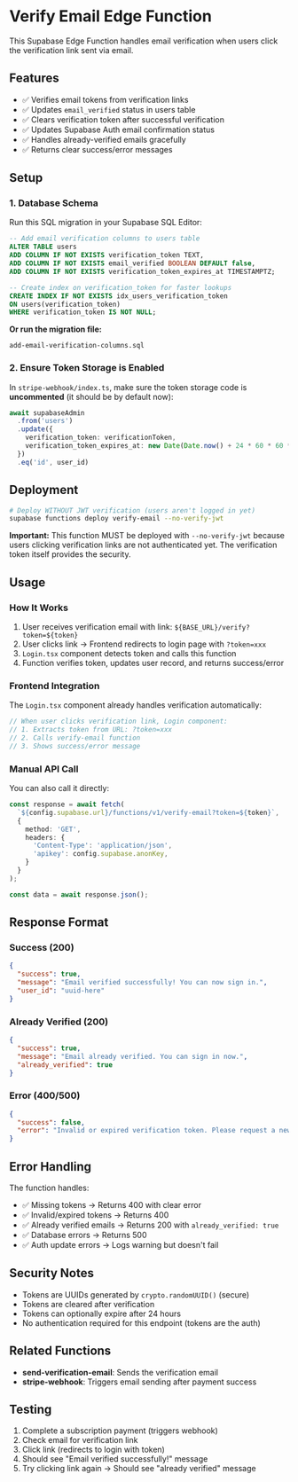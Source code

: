 # Verify Email Edge Function

This Supabase Edge Function handles email verification when users click the verification link sent via email.

## Features

- ✅ Verifies email tokens from verification links
- ✅ Updates `email_verified` status in users table
- ✅ Clears verification token after successful verification
- ✅ Updates Supabase Auth email confirmation status
- ✅ Handles already-verified emails gracefully
- ✅ Returns clear success/error messages

## Setup

### 1. Database Schema

Run this SQL migration in your Supabase SQL Editor:

```sql
-- Add email verification columns to users table
ALTER TABLE users 
ADD COLUMN IF NOT EXISTS verification_token TEXT,
ADD COLUMN IF NOT EXISTS email_verified BOOLEAN DEFAULT false,
ADD COLUMN IF NOT EXISTS verification_token_expires_at TIMESTAMPTZ;

-- Create index on verification_token for faster lookups
CREATE INDEX IF NOT EXISTS idx_users_verification_token 
ON users(verification_token) 
WHERE verification_token IS NOT NULL;
```

**Or run the migration file:**
```
add-email-verification-columns.sql
```

### 2. Ensure Token Storage is Enabled

In `stripe-webhook/index.ts`, make sure the token storage code is **uncommented** (it should be by default now):

```typescript
await supabaseAdmin
  .from('users')
  .update({ 
    verification_token: verificationToken,
    verification_token_expires_at: new Date(Date.now() + 24 * 60 * 60 * 1000).toISOString()
  })
  .eq('id', user_id)
```

## Deployment

```bash
# Deploy WITHOUT JWT verification (users aren't logged in yet)
supabase functions deploy verify-email --no-verify-jwt
```

**Important:** This function MUST be deployed with `--no-verify-jwt` because users clicking verification links are not authenticated yet. The verification token itself provides the security.

## Usage

### How It Works

1. User receives verification email with link: `${BASE_URL}/verify?token=${token}`
2. User clicks link → Frontend redirects to login page with `?token=xxx`
3. `Login.tsx` component detects token and calls this function
4. Function verifies token, updates user record, and returns success/error

### Frontend Integration

The `Login.tsx` component already handles verification automatically:

```typescript
// When user clicks verification link, Login component:
// 1. Extracts token from URL: ?token=xxx
// 2. Calls verify-email function
// 3. Shows success/error message
```

### Manual API Call

You can also call it directly:

```typescript
const response = await fetch(
  `${config.supabase.url}/functions/v1/verify-email?token=${token}`,
  {
    method: 'GET',
    headers: {
      'Content-Type': 'application/json',
      'apikey': config.supabase.anonKey,
    }
  }
);

const data = await response.json();
```

## Response Format

### Success (200)
```json
{
  "success": true,
  "message": "Email verified successfully! You can now sign in.",
  "user_id": "uuid-here"
}
```

### Already Verified (200)
```json
{
  "success": true,
  "message": "Email already verified. You can sign in now.",
  "already_verified": true
}
```

### Error (400/500)
```json
{
  "success": false,
  "error": "Invalid or expired verification token. Please request a new verification email."
}
```

## Error Handling

The function handles:
- ✅ Missing tokens → Returns 400 with clear error
- ✅ Invalid/expired tokens → Returns 400
- ✅ Already verified emails → Returns 200 with `already_verified: true`
- ✅ Database errors → Returns 500
- ✅ Auth update errors → Logs warning but doesn't fail

## Security Notes

- Tokens are UUIDs generated by `crypto.randomUUID()` (secure)
- Tokens are cleared after verification
- Tokens can optionally expire after 24 hours
- No authentication required for this endpoint (tokens are the auth)

## Related Functions

- **send-verification-email**: Sends the verification email
- **stripe-webhook**: Triggers email sending after payment success

## Testing

1. Complete a subscription payment (triggers webhook)
2. Check email for verification link
3. Click link (redirects to login with token)
4. Should see "Email verified successfully!" message
5. Try clicking link again → Should see "already verified" message


